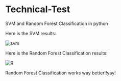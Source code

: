 # Technical-Test
SVM and Random Forest Classification in python

Here is the SVM results:


![svm](https://user-images.githubusercontent.com/59231830/112044958-ee400f00-8b67-11eb-9a62-ab02b3305a60.JPG)


Here is the Random Forest Classification results:


![R](https://user-images.githubusercontent.com/59231830/112044309-4b879080-8b67-11eb-82e3-a28088061040.JPG)



Random Forest Classification works way better!!yay!
